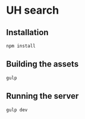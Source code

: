 # UH search

## Installation

`npm install`

## Building the assets

`gulp`

## Running the server

`gulp dev`
